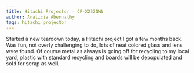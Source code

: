 ```yaml
---
title: Hitachi Projector - CP-X2521WN
author: Analicia Abernathy
tags: hitachi projector
---
```


Started a new teardown today, a Hitachi project I got a few months back.  Was fun, not overly challenging to do, lots of neat colored glass and lens were found.  Of course metal as always is going off for recycling to my local yard, plastic with standard recycling and boards will be depopulated and sold for scrap as well.

